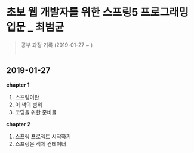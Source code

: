 # 초보 웹 개발자를 위한 스프링5 프로그래밍 입문 _ 최범균
> 공부 과정 기록  (2019-01-27 ~ )
&nbsp;&nbsp;  
&nbsp;  

**2019-01-27**  
---
****chapter 1****
1. 스프링이란  
2. 이 책의 범위  
3. 코딩을 위한 준비물  

****chapter 2****  
1. 스프링 프로젝트 시작하기  
2. 스프링은 객체 컨테이너  
